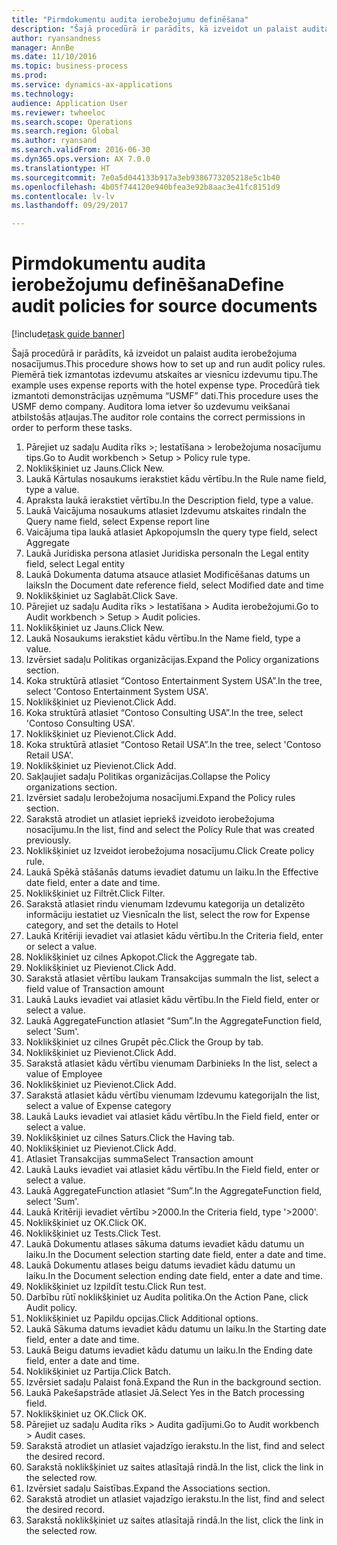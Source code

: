 ```yaml
--- 
title: "Pirmdokumentu audita ierobežojumu definēšana"
description: "Šajā procedūrā ir parādīts, kā izveidot un palaist audita ierobežojuma nosacījumus."
author: ryansandness
manager: AnnBe
ms.date: 11/10/2016
ms.topic: business-process
ms.prod: 
ms.service: dynamics-ax-applications
ms.technology: 
audience: Application User
ms.reviewer: twheeloc
ms.search.scope: Operations
ms.search.region: Global
ms.author: ryansand
ms.search.validFrom: 2016-06-30
ms.dyn365.ops.version: AX 7.0.0
ms.translationtype: HT
ms.sourcegitcommit: 7e0a5d044133b917a3eb9386773205218e5c1b40
ms.openlocfilehash: 4b05f744120e940bfea3e92b8aac3e41fc8151d9
ms.contentlocale: lv-lv
ms.lasthandoff: 09/29/2017

---
```

# <a name="define-audit-policies-for-source-documents"></a><span data-ttu-id="84a45-103">Pirmdokumentu audita ierobežojumu definēšana</span><span class="sxs-lookup"><span data-stu-id="84a45-103">Define audit policies for source documents</span></span>

[!include[task guide banner](../../includes/task-guide-banner.md)]

<span data-ttu-id="84a45-104">Šajā procedūrā ir parādīts, kā izveidot un palaist audita ierobežojuma nosacījumus.</span><span class="sxs-lookup"><span data-stu-id="84a45-104">This procedure shows how to set up and run audit policy rules.</span></span> <span data-ttu-id="84a45-105">Piemērā tiek izmantotas izdevumu atskaites ar viesnīcu izdevumu tipu.</span><span class="sxs-lookup"><span data-stu-id="84a45-105">The example uses expense reports with the hotel expense type.</span></span> <span data-ttu-id="84a45-106">Procedūrā tiek izmantoti demonstrācijas uzņēmuma “USMF” dati.</span><span class="sxs-lookup"><span data-stu-id="84a45-106">This procedure uses the USMF demo company.</span></span> <span data-ttu-id="84a45-107">Auditora loma ietver šo uzdevumu veikšanai atbilstošās atļaujas.</span><span class="sxs-lookup"><span data-stu-id="84a45-107">The auditor role contains the correct permissions in order to perform these tasks.</span></span>

1. <span data-ttu-id="84a45-108">Pārejiet uz sadaļu Audita rīks >; Iestatīšana > Ierobežojuma nosacījumu tips.</span><span class="sxs-lookup"><span data-stu-id="84a45-108">Go to Audit workbench > Setup > Policy rule type.</span></span>
2. <span data-ttu-id="84a45-109">Noklikšķiniet uz Jauns.</span><span class="sxs-lookup"><span data-stu-id="84a45-109">Click New.</span></span>
3. <span data-ttu-id="84a45-110">Laukā Kārtulas nosaukums ierakstiet kādu vērtību.</span><span class="sxs-lookup"><span data-stu-id="84a45-110">In the Rule name field, type a value.</span></span>
4. <span data-ttu-id="84a45-111">Apraksta laukā ierakstiet vērtību.</span><span class="sxs-lookup"><span data-stu-id="84a45-111">In the Description field, type a value.</span></span>
5. <span data-ttu-id="84a45-112">Laukā Vaicājuma nosaukums atlasiet Izdevumu atskaites rinda</span><span class="sxs-lookup"><span data-stu-id="84a45-112">In the Query name field, select Expense report line</span></span>
6. <span data-ttu-id="84a45-113">Vaicājuma tipa laukā atlasiet Apkopojums</span><span class="sxs-lookup"><span data-stu-id="84a45-113">In the query type field, select Aggregate</span></span>
7. <span data-ttu-id="84a45-114">Laukā Juridiska persona atlasiet Juridiska persona</span><span class="sxs-lookup"><span data-stu-id="84a45-114">In the Legal entity field, select Legal entity</span></span>
8. <span data-ttu-id="84a45-115">Laukā Dokumenta datuma atsauce atlasiet Modificēšanas datums un laiks</span><span class="sxs-lookup"><span data-stu-id="84a45-115">In the Document date reference field, select Modified date and time</span></span>
9. <span data-ttu-id="84a45-116">Noklikšķiniet uz Saglabāt.</span><span class="sxs-lookup"><span data-stu-id="84a45-116">Click Save.</span></span>
10. <span data-ttu-id="84a45-117">Pārejiet uz sadaļu Audita rīks > Iestatīšana > Audita ierobežojumi.</span><span class="sxs-lookup"><span data-stu-id="84a45-117">Go to Audit workbench > Setup > Audit policies.</span></span>
11. <span data-ttu-id="84a45-118">Noklikšķiniet uz Jauns.</span><span class="sxs-lookup"><span data-stu-id="84a45-118">Click New.</span></span>
12. <span data-ttu-id="84a45-119">Laukā Nosaukums ierakstiet kādu vērtību.</span><span class="sxs-lookup"><span data-stu-id="84a45-119">In the Name field, type a value.</span></span>
13. <span data-ttu-id="84a45-120">Izvērsiet sadaļu Politikas organizācijas.</span><span class="sxs-lookup"><span data-stu-id="84a45-120">Expand the Policy organizations section.</span></span>
14. <span data-ttu-id="84a45-121">Koka struktūrā atlasiet “Contoso Entertainment System USA”.</span><span class="sxs-lookup"><span data-stu-id="84a45-121">In the tree, select 'Contoso Entertainment System USA'.</span></span>
15. <span data-ttu-id="84a45-122">Noklikšķiniet uz Pievienot.</span><span class="sxs-lookup"><span data-stu-id="84a45-122">Click Add.</span></span>
16. <span data-ttu-id="84a45-123">Koka struktūrā atlasiet “Contoso Consulting USA”.</span><span class="sxs-lookup"><span data-stu-id="84a45-123">In the tree, select 'Contoso Consulting USA'.</span></span>
17. <span data-ttu-id="84a45-124">Noklikšķiniet uz Pievienot.</span><span class="sxs-lookup"><span data-stu-id="84a45-124">Click Add.</span></span>
18. <span data-ttu-id="84a45-125">Koka struktūrā atlasiet “Contoso Retail USA”.</span><span class="sxs-lookup"><span data-stu-id="84a45-125">In the tree, select 'Contoso Retail USA'.</span></span>
19. <span data-ttu-id="84a45-126">Noklikšķiniet uz Pievienot.</span><span class="sxs-lookup"><span data-stu-id="84a45-126">Click Add.</span></span>
20. <span data-ttu-id="84a45-127">Sakļaujiet sadaļu Politikas organizācijas.</span><span class="sxs-lookup"><span data-stu-id="84a45-127">Collapse the Policy organizations section.</span></span>
21. <span data-ttu-id="84a45-128">Izvērsiet sadaļu Ierobežojuma nosacījumi.</span><span class="sxs-lookup"><span data-stu-id="84a45-128">Expand the Policy rules section.</span></span>
22. <span data-ttu-id="84a45-129">Sarakstā atrodiet un atlasiet iepriekš izveidoto ierobežojuma nosacījumu.</span><span class="sxs-lookup"><span data-stu-id="84a45-129">In the list, find and select the Policy Rule that was created previously.</span></span>
23. <span data-ttu-id="84a45-130">Noklikšķiniet uz Izveidot ierobežojuma nosacījumu.</span><span class="sxs-lookup"><span data-stu-id="84a45-130">Click Create policy rule.</span></span>
24. <span data-ttu-id="84a45-131">Laukā Spēkā stāšanās datums ievadiet datumu un laiku.</span><span class="sxs-lookup"><span data-stu-id="84a45-131">In the Effective date field, enter a date and time.</span></span>
25. <span data-ttu-id="84a45-132">Noklikšķiniet uz Filtrēt.</span><span class="sxs-lookup"><span data-stu-id="84a45-132">Click Filter.</span></span>
26. <span data-ttu-id="84a45-133">Sarakstā atlasiet rindu vienumam Izdevumu kategorija un detalizēto informāciju iestatiet uz Viesnīca</span><span class="sxs-lookup"><span data-stu-id="84a45-133">In the list, select the row for Expense category, and set the details to Hotel</span></span>
27. <span data-ttu-id="84a45-134">Laukā Kritēriji ievadiet vai atlasiet kādu vērtību.</span><span class="sxs-lookup"><span data-stu-id="84a45-134">In the Criteria field, enter or select a value.</span></span>
28. <span data-ttu-id="84a45-135">Noklikšķiniet uz cilnes Apkopot.</span><span class="sxs-lookup"><span data-stu-id="84a45-135">Click the Aggregate tab.</span></span>
29. <span data-ttu-id="84a45-136">Noklikšķiniet uz Pievienot.</span><span class="sxs-lookup"><span data-stu-id="84a45-136">Click Add.</span></span>
30. <span data-ttu-id="84a45-137">Sarakstā atlasiet vērtību laukam Transakcijas summa</span><span class="sxs-lookup"><span data-stu-id="84a45-137">In the list, select a field value of Transaction amount</span></span>
31. <span data-ttu-id="84a45-138">Laukā Lauks ievadiet vai atlasiet kādu vērtību.</span><span class="sxs-lookup"><span data-stu-id="84a45-138">In the Field field, enter or select a value.</span></span>
32. <span data-ttu-id="84a45-139">Laukā AggregateFunction atlasiet “Sum”.</span><span class="sxs-lookup"><span data-stu-id="84a45-139">In the AggregateFunction field, select 'Sum'.</span></span>
33. <span data-ttu-id="84a45-140">Noklikšķiniet uz cilnes Grupēt pēc.</span><span class="sxs-lookup"><span data-stu-id="84a45-140">Click the Group by tab.</span></span>
34. <span data-ttu-id="84a45-141">Noklikšķiniet uz Pievienot.</span><span class="sxs-lookup"><span data-stu-id="84a45-141">Click Add.</span></span>
35. <span data-ttu-id="84a45-142">Sarakstā atlasiet kādu vērtību vienumam Darbinieks </span><span class="sxs-lookup"><span data-stu-id="84a45-142">In the list, select a value of Employee</span></span> 
36. <span data-ttu-id="84a45-143">Noklikšķiniet uz Pievienot.</span><span class="sxs-lookup"><span data-stu-id="84a45-143">Click Add.</span></span>
37. <span data-ttu-id="84a45-144">Sarakstā atlasiet kādu vērtību vienumam Izdevumu kategorija</span><span class="sxs-lookup"><span data-stu-id="84a45-144">In the list, select a value of Expense category</span></span>
38. <span data-ttu-id="84a45-145">Laukā Lauks ievadiet vai atlasiet kādu vērtību.</span><span class="sxs-lookup"><span data-stu-id="84a45-145">In the Field field, enter or select a value.</span></span>
39. <span data-ttu-id="84a45-146">Noklikšķiniet uz cilnes Saturs.</span><span class="sxs-lookup"><span data-stu-id="84a45-146">Click the Having tab.</span></span>
40. <span data-ttu-id="84a45-147">Noklikšķiniet uz Pievienot.</span><span class="sxs-lookup"><span data-stu-id="84a45-147">Click Add.</span></span>
41. <span data-ttu-id="84a45-148">Atlasiet Transakcijas summa</span><span class="sxs-lookup"><span data-stu-id="84a45-148">Select Transaction amount</span></span>
42. <span data-ttu-id="84a45-149">Laukā Lauks ievadiet vai atlasiet kādu vērtību.</span><span class="sxs-lookup"><span data-stu-id="84a45-149">In the Field field, enter or select a value.</span></span>
43. <span data-ttu-id="84a45-150">Laukā AggregateFunction atlasiet “Sum”.</span><span class="sxs-lookup"><span data-stu-id="84a45-150">In the AggregateFunction field, select 'Sum'.</span></span>
44. <span data-ttu-id="84a45-151">Laukā Kritēriji ievadiet vērtību >2000.</span><span class="sxs-lookup"><span data-stu-id="84a45-151">In the Criteria field, type '>2000'.</span></span>
45. <span data-ttu-id="84a45-152">Noklikšķiniet uz OK.</span><span class="sxs-lookup"><span data-stu-id="84a45-152">Click OK.</span></span>
46. <span data-ttu-id="84a45-153">Noklikšķiniet uz Tests.</span><span class="sxs-lookup"><span data-stu-id="84a45-153">Click Test.</span></span>
47. <span data-ttu-id="84a45-154">Laukā Dokumentu atlases sākuma datums ievadiet kādu datumu un laiku.</span><span class="sxs-lookup"><span data-stu-id="84a45-154">In the Document selection starting date field, enter a date and time.</span></span>
48. <span data-ttu-id="84a45-155">Laukā Dokumentu atlases beigu datums ievadiet kādu datumu un laiku.</span><span class="sxs-lookup"><span data-stu-id="84a45-155">In the Document selection ending date field, enter a date and time.</span></span>
49. <span data-ttu-id="84a45-156">Noklikšķiniet uz Izpildīt testu.</span><span class="sxs-lookup"><span data-stu-id="84a45-156">Click Run test.</span></span>
50. <span data-ttu-id="84a45-157">Darbību rūtī noklikšķiniet uz Audita politika.</span><span class="sxs-lookup"><span data-stu-id="84a45-157">On the Action Pane, click Audit policy.</span></span>
51. <span data-ttu-id="84a45-158">Noklikšķiniet uz Papildu opcijas.</span><span class="sxs-lookup"><span data-stu-id="84a45-158">Click Additional options.</span></span>
52. <span data-ttu-id="84a45-159">Laukā Sākuma datums ievadiet kādu datumu un laiku.</span><span class="sxs-lookup"><span data-stu-id="84a45-159">In the Starting date field, enter a date and time.</span></span>
53. <span data-ttu-id="84a45-160">Laukā Beigu datums ievadiet kādu datumu un laiku.</span><span class="sxs-lookup"><span data-stu-id="84a45-160">In the Ending date field, enter a date and time.</span></span>
54. <span data-ttu-id="84a45-161">Noklikšķiniet uz Partija.</span><span class="sxs-lookup"><span data-stu-id="84a45-161">Click Batch.</span></span>
55. <span data-ttu-id="84a45-162">Izvērsiet sadaļu Palaist fonā.</span><span class="sxs-lookup"><span data-stu-id="84a45-162">Expand the Run in the background section.</span></span>
56. <span data-ttu-id="84a45-163">Laukā Pakešapstrāde atlasiet Jā.</span><span class="sxs-lookup"><span data-stu-id="84a45-163">Select Yes in the Batch processing field.</span></span>
57. <span data-ttu-id="84a45-164">Noklikšķiniet uz OK.</span><span class="sxs-lookup"><span data-stu-id="84a45-164">Click OK.</span></span>
58. <span data-ttu-id="84a45-165">Pārejiet uz sadaļu Audita rīks > Audita gadījumi.</span><span class="sxs-lookup"><span data-stu-id="84a45-165">Go to Audit workbench > Audit cases.</span></span>
59. <span data-ttu-id="84a45-166">Sarakstā atrodiet un atlasiet vajadzīgo ierakstu.</span><span class="sxs-lookup"><span data-stu-id="84a45-166">In the list, find and select the desired record.</span></span>
60. <span data-ttu-id="84a45-167">Sarakstā noklikšķiniet uz saites atlasītajā rindā.</span><span class="sxs-lookup"><span data-stu-id="84a45-167">In the list, click the link in the selected row.</span></span>
61. <span data-ttu-id="84a45-168">Izvērsiet sadaļu Saistības.</span><span class="sxs-lookup"><span data-stu-id="84a45-168">Expand the Associations section.</span></span>
62. <span data-ttu-id="84a45-169">Sarakstā atrodiet un atlasiet vajadzīgo ierakstu.</span><span class="sxs-lookup"><span data-stu-id="84a45-169">In the list, find and select the desired record.</span></span>
63. <span data-ttu-id="84a45-170">Sarakstā noklikšķiniet uz saites atlasītajā rindā.</span><span class="sxs-lookup"><span data-stu-id="84a45-170">In the list, click the link in the selected row.</span></span>


